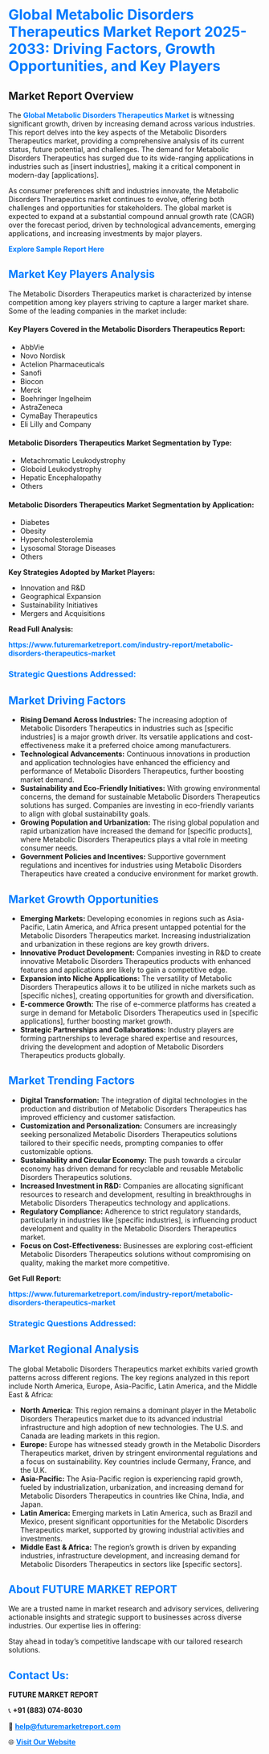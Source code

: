 <h1 style="color: #007BFF;">Global Metabolic Disorders Therapeutics Market Report 2025-2033: Driving Factors, Growth Opportunities, and Key Players</h1>

<section id="overview">
<h2>Market Report Overview</h2>
<p>The <a href="https://www.futuremarketreport.com/industry-report/metabolic-disorders-therapeutics-market" style="color: #007BFF; text-decoration: none;"><strong>Global Metabolic Disorders Therapeutics Market</strong></a> is witnessing significant growth, driven by increasing demand across various industries. This report delves into the key aspects of the Metabolic Disorders Therapeutics market, providing a comprehensive analysis of its current status, future potential, and challenges. The demand for Metabolic Disorders Therapeutics has surged due to its wide-ranging applications in industries such as [insert industries], making it a critical component in modern-day [applications].</p>
<p>As consumer preferences shift and industries innovate, the Metabolic Disorders Therapeutics market continues to evolve, offering both challenges and opportunities for stakeholders. The global market is expected to expand at a substantial compound annual growth rate (CAGR) over the forecast period, driven by technological advancements, emerging applications, and increasing investments by major players.</p>
</section>

<section id="overview">
<p><a href="https://www.futuremarketreport.com/request-sample/reportId=60684" style="color: #007BFF; text-decoration: none;"><strong>Explore Sample Report Here</strong></a></p>
</section>

<section id="key-players">
<h2 style="color: #007BFF;">Market Key Players Analysis</h2>
<p>The Metabolic Disorders Therapeutics market is characterized by intense competition among key players striving to capture a larger market share. Some of the leading companies in the market include:</p>
<h4>Key Players Covered in the Metabolic Disorders Therapeutics Report:</h4>
<ul><li>AbbVie</li><li>Novo Nordisk</li><li>Actelion Pharmaceuticals</li><li>Sanofi</li><li>Biocon</li><li>Merck</li><li>Boehringer Ingelheim</li><li>AstraZeneca</li><li>CymaBay Therapeutics</li><li>Eli Lilly and Company</li></ul>
<h4>Metabolic Disorders Therapeutics Market Segmentation by Type:</h4>
<ul><li>Metachromatic Leukodystrophy</li><li>Globoid Leukodystrophy</li><li>Hepatic Encephalopathy</li><li>Others</li></ul>

<h4>Metabolic Disorders Therapeutics Market Segmentation by Application:</h4>
<ul><li>Diabetes</li><li>Obesity</li><li>Hypercholesterolemia</li><li>Lysosomal Storage Diseases</li><li>Others</li></ul>
<p><strong>Key Strategies Adopted by Market Players:</strong></p>
<ul>
<li>Innovation and R&D</li>
<li>Geographical Expansion</li>
<li>Sustainability Initiatives</li>
<li>Mergers and Acquisitions</li>
</ul>
</section>

<section>
<p><strong>Read Full Analysis: </strong></p><a href="https://www.futuremarketreport.com/industry-report/metabolic-disorders-therapeutics-market" style="color: #007BFF; text-decoration: none;"><strong>https://www.futuremarketreport.com/industry-report/metabolic-disorders-therapeutics-market</strong></a>
<h3 style="color: #007BFF;">Strategic Questions Addressed:</h3>
</section>

<section id="driving-factors">
<h2 style="color: #007BFF;">Market Driving Factors</h2>
<ul>
<li><strong>Rising Demand Across Industries:</strong> The increasing adoption of Metabolic Disorders Therapeutics in industries such as [specific industries] is a major growth driver. Its versatile applications and cost-effectiveness make it a preferred choice among manufacturers.</li>
<li><strong>Technological Advancements:</strong> Continuous innovations in production and application technologies have enhanced the efficiency and performance of Metabolic Disorders Therapeutics, further boosting market demand.</li>
<li><strong>Sustainability and Eco-Friendly Initiatives:</strong> With growing environmental concerns, the demand for sustainable Metabolic Disorders Therapeutics solutions has surged. Companies are investing in eco-friendly variants to align with global sustainability goals.</li>
<li><strong>Growing Population and Urbanization:</strong> The rising global population and rapid urbanization have increased the demand for [specific products], where Metabolic Disorders Therapeutics plays a vital role in meeting consumer needs.</li>
<li><strong>Government Policies and Incentives:</strong> Supportive government regulations and incentives for industries using Metabolic Disorders Therapeutics have created a conducive environment for market growth.</li>
</ul>
</section>

<section id="growth-opportunities">
<h2 style="color: #007BFF;">Market Growth Opportunities</h2>
<ul>
<li><strong>Emerging Markets:</strong> Developing economies in regions such as Asia-Pacific, Latin America, and Africa present untapped potential for the Metabolic Disorders Therapeutics market. Increasing industrialization and urbanization in these regions are key growth drivers.</li>
<li><strong>Innovative Product Development:</strong> Companies investing in R&D to create innovative Metabolic Disorders Therapeutics products with enhanced features and applications are likely to gain a competitive edge.</li>
<li><strong>Expansion into Niche Applications:</strong> The versatility of Metabolic Disorders Therapeutics allows it to be utilized in niche markets such as [specific niches], creating opportunities for growth and diversification.</li>
<li><strong>E-commerce Growth:</strong> The rise of e-commerce platforms has created a surge in demand for Metabolic Disorders Therapeutics used in [specific applications], further boosting market growth.</li>
<li><strong>Strategic Partnerships and Collaborations:</strong> Industry players are forming partnerships to leverage shared expertise and resources, driving the development and adoption of Metabolic Disorders Therapeutics products globally.</li>
</ul>
</section>

<section id="trending-factors">
<h2 style="color: #007BFF;">Market Trending Factors</h2>
<ul>
<li><strong>Digital Transformation:</strong> The integration of digital technologies in the production and distribution of Metabolic Disorders Therapeutics has improved efficiency and customer satisfaction.</li>
<li><strong>Customization and Personalization:</strong> Consumers are increasingly seeking personalized Metabolic Disorders Therapeutics solutions tailored to their specific needs, prompting companies to offer customizable options.</li>
<li><strong>Sustainability and Circular Economy:</strong> The push towards a circular economy has driven demand for recyclable and reusable Metabolic Disorders Therapeutics solutions.</li>
<li><strong>Increased Investment in R&D:</strong> Companies are allocating significant resources to research and development, resulting in breakthroughs in Metabolic Disorders Therapeutics technology and applications.</li>
<li><strong>Regulatory Compliance:</strong> Adherence to strict regulatory standards, particularly in industries like [specific industries], is influencing product development and quality in the Metabolic Disorders Therapeutics market.</li>
<li><strong>Focus on Cost-Effectiveness:</strong> Businesses are exploring cost-efficient Metabolic Disorders Therapeutics solutions without compromising on quality, making the market more competitive.</li>
</ul>
</section>

<section>
<p><strong>Get Full Report: </strong></p><a href="https://www.futuremarketreport.com/industry-report/metabolic-disorders-therapeutics-market" style="color: #007BFF; text-decoration: none;"><strong>https://www.futuremarketreport.com/industry-report/metabolic-disorders-therapeutics-market</strong></a>
<h3 style="color: #007BFF;">Strategic Questions Addressed:</h3>
</section>


<section id="regional-analysis">
<h2 style="color: #007BFF;">Market Regional Analysis</h2>
<p>The global Metabolic Disorders Therapeutics market exhibits varied growth patterns across different regions. The key regions analyzed in this report include North America, Europe, Asia-Pacific, Latin America, and the Middle East & Africa:</p>
<ul>
<li><strong>North America:</strong> This region remains a dominant player in the Metabolic Disorders Therapeutics market due to its advanced industrial infrastructure and high adoption of new technologies. The U.S. and Canada are leading markets in this region.</li>
<li><strong>Europe:</strong> Europe has witnessed steady growth in the Metabolic Disorders Therapeutics market, driven by stringent environmental regulations and a focus on sustainability. Key countries include Germany, France, and the U.K.</li>
<li><strong>Asia-Pacific:</strong> The Asia-Pacific region is experiencing rapid growth, fueled by industrialization, urbanization, and increasing demand for Metabolic Disorders Therapeutics in countries like China, India, and Japan.</li>
<li><strong>Latin America:</strong> Emerging markets in Latin America, such as Brazil and Mexico, present significant opportunities for the Metabolic Disorders Therapeutics market, supported by growing industrial activities and investments.</li>
<li><strong>Middle East & Africa:</strong> The region’s growth is driven by expanding industries, infrastructure development, and increasing demand for Metabolic Disorders Therapeutics in sectors like [specific sectors].</li>
</ul>
</section>

<footer>
<h2 style="color: #007BFF;">About FUTURE MARKET REPORT</h2>
<p>We are a trusted name in market research and advisory services, delivering actionable insights and strategic support to businesses across diverse industries. Our expertise lies in offering:</p>

<p>Stay ahead in today’s competitive landscape with our tailored research solutions.</p>

<h2 style="color: #007BFF;">Contact Us:</h2>
<p><strong>FUTURE MARKET REPORT</strong></p>
<p>📞 <strong>+91 (883) 074-8030</strong></p>
<p>📧 <strong><a href="mailto:help@futuremarketreport.com" style="color: #007BFF;">help@futuremarketreport.com</a></strong></p>
<p>🌐 <strong><a href="https://www.futuremarketreport.com/" style="color: #007BFF;">Visit Our Website</a></strong></p>
</footer>